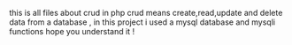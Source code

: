 this is all files about crud in php 
crud means create,read,update and delete data from a database , in this project i used a mysql database and mysqli functions 
hope you understand it !
